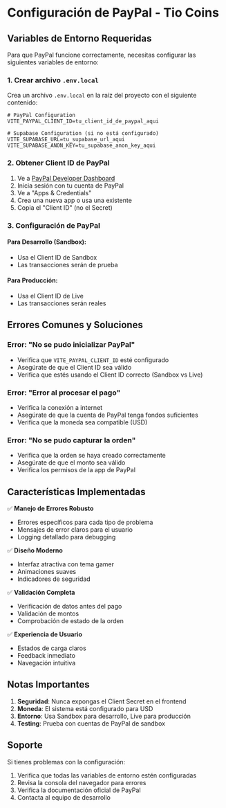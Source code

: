 # Configuración de PayPal - Tio Coins

## Variables de Entorno Requeridas

Para que PayPal funcione correctamente, necesitas configurar las siguientes variables de entorno:

### 1. Crear archivo `.env.local`

Crea un archivo `.env.local` en la raíz del proyecto con el siguiente contenido:

```env
# PayPal Configuration
VITE_PAYPAL_CLIENT_ID=tu_client_id_de_paypal_aqui

# Supabase Configuration (si no está configurado)
VITE_SUPABASE_URL=tu_supabase_url_aqui
VITE_SUPABASE_ANON_KEY=tu_supabase_anon_key_aqui
```

### 2. Obtener Client ID de PayPal

1. Ve a [PayPal Developer Dashboard](https://developer.paypal.com/)
2. Inicia sesión con tu cuenta de PayPal
3. Ve a "Apps & Credentials"
4. Crea una nueva app o usa una existente
5. Copia el "Client ID" (no el Secret)

### 3. Configuración de PayPal

#### Para Desarrollo (Sandbox):
- Usa el Client ID de Sandbox
- Las transacciones serán de prueba

#### Para Producción:
- Usa el Client ID de Live
- Las transacciones serán reales

## Errores Comunes y Soluciones

### Error: "No se pudo inicializar PayPal"
- Verifica que `VITE_PAYPAL_CLIENT_ID` esté configurado
- Asegúrate de que el Client ID sea válido
- Verifica que estés usando el Client ID correcto (Sandbox vs Live)

### Error: "Error al procesar el pago"
- Verifica la conexión a internet
- Asegúrate de que la cuenta de PayPal tenga fondos suficientes
- Verifica que la moneda sea compatible (USD)

### Error: "No se pudo capturar la orden"
- Verifica que la orden se haya creado correctamente
- Asegúrate de que el monto sea válido
- Verifica los permisos de la app de PayPal

## Características Implementadas

✅ **Manejo de Errores Robusto**
- Errores específicos para cada tipo de problema
- Mensajes de error claros para el usuario
- Logging detallado para debugging

✅ **Diseño Moderno**
- Interfaz atractiva con tema gamer
- Animaciones suaves
- Indicadores de seguridad

✅ **Validación Completa**
- Verificación de datos antes del pago
- Validación de montos
- Comprobación de estado de la orden

✅ **Experiencia de Usuario**
- Estados de carga claros
- Feedback inmediato
- Navegación intuitiva

## Notas Importantes

1. **Seguridad**: Nunca expongas el Client Secret en el frontend
2. **Moneda**: El sistema está configurado para USD
3. **Entorno**: Usa Sandbox para desarrollo, Live para producción
4. **Testing**: Prueba con cuentas de PayPal de sandbox

## Soporte

Si tienes problemas con la configuración:
1. Verifica que todas las variables de entorno estén configuradas
2. Revisa la consola del navegador para errores
3. Verifica la documentación oficial de PayPal
4. Contacta al equipo de desarrollo 